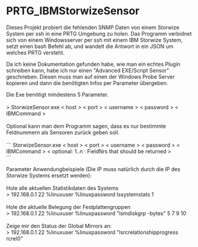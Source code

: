 # PRTG_IBMStorwizeSensor
<p>
Dieses Projekt probiert die fehlenden SNMP Daten von einem Storwize System per ssh in eine PRTG Umgebung zu holen. 
Das Programm verbidnet sich von einem Windowsserver per ssh mit einem IBM Storwize System, setzt einen bash Befehl ab, und wandelt die Antwort in ein JSON um welches PRTG versteht. 

Da ich keine Dokumentation gefunden habe, wie man ein echtes Plugin schreiben kann, habe ich nur einen "Advanced EXE/Script Sensor" geschrieben. Diesen muss man auf einen der Windows Probe Server kopieren und dann die benötigten Infos per Parameter übergeben. 
</p>
<p>
Die Exe benötigt mindestens 5 Parameter.</br>
</br>
> StorwizeSensor.exe < host > < port > < username > < password > < IBMCommand > </br>
</br>  
Optional kann man dem Programm sagen, dass es nur bestimmte Feldnummern als Sensoren zurück geben soll.</br>
</br>
```
StorwizeSensor.exe < host > < port > < username > < password > < IBMCommand > < optional: 1..n : FieldNrs that should be returned > </br> 
```
</br>
</p>


<p>
Parameter Anwendungbeispiele (Die IP muss natürlich durch die IP des Storwize Systems ersetzt werden): </br>
</br>
Hole alle aktuellen Statistikdaten des Systems </br>
> 192.168.0.1 22 %linuxuser %linuxpassword lssystemstats 1 </br>
</br>
Hole die aktuelle Belegung der Festplattengruppen </br>
> 192.168.0.1 22 %linuxuser %linuxpassword "lsmdiskgrp -bytes" 5 7 9 10 </br>
</br>
Zeige mir den Status der Global Mirrors an: </br>
> 192.168.0.1 22 %linuxuser %linuxpassword "lsrcrelationshipprogress rcrel0" </br>
</p>

